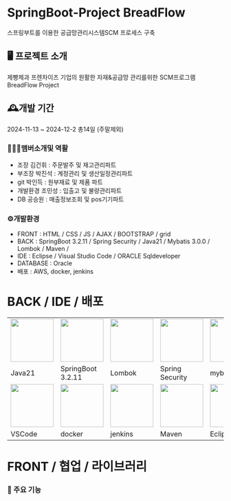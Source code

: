 # SpringBoot-Project BreadFlow
스프링부트를 이용한 공급망관리시스템SCM 프로세스 구축

## 🖥️ 프로젝트 소개
제빵제과 프렌차이즈 기업의 원활한 자재&공급망 관리를위한  SCM프로그램 BreadFlow Project

## 🕰️개발 기간
2024-11-13 ~ 2024-12-2 총14일 (주말제외)

### 🧑‍🤝‍🧑맴버소개및 역활
- 조장 김건휘 : 주문발주 및 재고관리파트
- 부조장 박진석 : 계정관리 및 생산일정관리파트
- git 박인득 : 원부재료 및 제품 파트
- 개발환경 조민성 : 입출고 및 불량관리파트
- DB 공승원 :  매출정보조회 및 pos기기파트

### ⚙️개발환경


- FRONT : HTML / CSS / JS / AJAX / BOOTSTRAP / grid
- BACK : SpringBoot 3.2.11 / Spring Security / Java21 / Mybatis 3.0.0 / Lombok / Maven /
- IDE : Eclipse / Visual Studio Code / ORACLE Sqldeveloper
- DATABASE :  Oracle
- 배포 : AWS, docker, jenkins

BACK / IDE / 배포
=========
<table>
  <tr>
    <td>
      <img src="https://img.icons8.com/?size=100&id=13679&format=png&color=000000" style="width: 100px;">
    </td>
    <td>
      <img src="https://img.icons8.com/?size=100&id=90519&format=png&color=000000" style="width: 100px;">
    </td>
    <td>
      <img src="https://www.tomsquest.com/presentation-lombok/logo.png" style="width: 100px;">
    </td>
    <td>
      <img src="https://blog.kakaocdn.net/dn/b5sGlw/btrSI8ZXQDq/NZqsZppkXksKj8BjJEHdhK/img.png" style="width: 100px;">
    </td>
    <td>
      <img src="https://plugins.jetbrains.com/files/13905/617368/icon/pluginIcon.svg" style="width: 100px;">
    </td>
    <td>
      <img src="https://static.macupdate.com/products/62455/s/oracle-sql-developer-logo.png?v=1589293180" style="width: 100px;">
    </td>
  </tr>
  <tr>
    <td>Java21</td>
    <td>SpringBoot<br>3.2.11</td>
    <td>Lombok</td>
    <td>Spring Security</td>
    <td>mybatis</td>
    <td>SQL Developer</td>
  </tr>
  <tr>
    <td>
      <img src="https://lars-erklaerts.de/wp-content/uploads/logo_vs-code.png" style="width: 100px;">
    </td>
    <td>
      <img src="https://miro.medium.com/v2/resize:fit:400/1*OARpkeBkn_Tw3vk8H769OQ.png" style="width: 100px;">
    </td>
    <td>
      <img src="https://crispyblog.kr:5000/static/img/postImg/da5a8caf-6ccc-4aa2-b8d1-d673a3f0a4e6_jenkins.png" style="width: 100px;">
    </td>
    <td>
      <img src="https://miro.medium.com/v2/resize:fit:450/1*kbSGIVukG6lL7JtAa9wiDA.png" style="width: 100px;">
    </td>
    <td>
      <img src="https://img.utdstc.com/icon/3c7/fcf/3c7fcf4930fa9402c22cee35e03fe9fcf9e8e47c9381d6b9e6922d71ee2e067a:200" style="width: 100px;">
    </td>
    <td>
      <img src="https://blog.kakaocdn.net/dn/b7rQmR/btsFUlvQNb7/FiCAirPkkh144BfRCrDGq0/img.png" style="width: 100px; height:100px;">
    </td>
  </tr>
  <tr>
    <td>VSCode</td>
    <td>docker</td>
    <td>jenkins</td>
    <td>Maven</td>
    <td>Eclipse IDE</td>
    <td>Amazon EC2</td>
  </tr>
</table>

FRONT / 협업 / 라이브러리
=========================

### 📌 주요 기능

